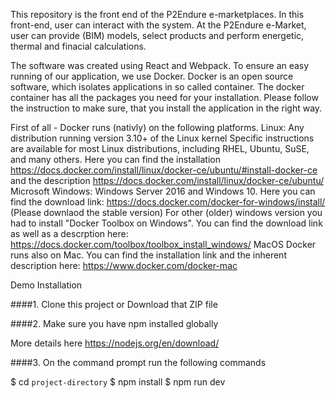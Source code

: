 This repository is the front end of the P2Endure e-marketplaces. In this front-end, user can interact with the system. At the P2Endure e-Market, user can provide (BIM) models, select products and perform energetic, thermal and finacial calculations. 

The software was created using React and Webpack.
To ensure an easy running of our application, we use Docker.
Docker is an open source software, which isolates applications in so called container. The docker container has all the packages you need 
for your installation.
Please follow the instruction to make sure, that you install the application in the right way.

 First of all - Docker runs (nativly) on the following platforms.
 Linux:
    Any distribution running version 3.10+ of the Linux kernel
    Specific instructions are available for most Linux distributions, including RHEL, Ubuntu, SuSE, and many others.
    Here you can find the installation https://docs.docker.com/install/linux/docker-ce/ubuntu/#install-docker-ce and the description https://docs.docker.com/install/linux/docker-ce/ubuntu/
Microsoft Windows:
    Windows Server 2016 and Windows 10. Here you can find the download link: https://docs.docker.com/docker-for-windows/install/ (Please downlaod the stable version)
    For other (older) windows version you had to install "Docker Toolbox on Windows". You can find the download link as well as a descrption here: https://docs.docker.com/toolbox/toolbox_install_windows/
MacOS
    Docker runs also on Mac.
    You can find the installation link and the inherent description here: https://www.docker.com/docker-mac





Demo Installation

####1. Clone this project or Download that ZIP file

####2. Make sure you have npm installed globally

More details here https://nodejs.org/en/download/

####3. On the command prompt run the following commands

$ cd `project-directory`
$ npm install
$ npm run dev

